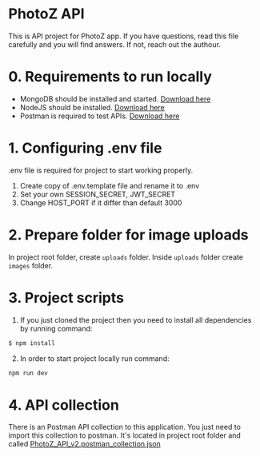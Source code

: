 # PhotoZ API
This is API project for PhotoZ app.
If you have questions, read this file carefully and you will find answers. If not, reach out the authour.

# 0. Requirements to run locally
  - MongoDB should be installed and started. [Download here](https://www.mongodb.com/try/download/community)
  - NodeJS should be installed. [Download here](https://nodejs.org/en/download/)
  - Postman is required to test APIs. [Download here](https://www.postman.com/downloads/)

# 1. Configuring .env file
.env file is required for project to start working properly.
1. Create copy of .env.template file and rename it to .env
2. Set your own SESSION_SECRET, JWT_SECRET
3. Change HOST_PORT if it differ than default 3000

# 2. Prepare folder for image uploads
In project root folder, create `uploads` folder. Inside `uploads` folder create `images` folder.

# 3. Project scripts
1. If you just cloned the project then you need to install all dependencies by running command:
```sh
$ npm install
```
2. In order to start project locally run command:
```sh
npm run dev
```
# 4. API collection
There is an Postman API collection to this application. You just need to import this collection to postman.
It's located in project root folder and called [PhotoZ_API_v2.postman_collection.json](https://github.com/gramulos/photoz-api/blob/master/PhotoZ_API_v2.postman_collection.json)

